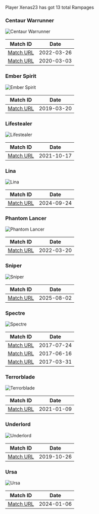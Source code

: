 Player Xenas23 has got 13 total Rampages

### Centaur Warrunner
![Centaur Warrunner](https://cdn.cloudflare.steamstatic.com/apps/dota2/images/dota_react/heroes/centaur.png)

| Match ID | Date |
|----------|------|
| [Match URL](https://www.opendota.com/matches/6493708345) | 2022-03-26 |
| [Match URL](https://www.opendota.com/matches/5273421219) | 2020-03-03 |

### Ember Spirit
![Ember Spirit](https://cdn.cloudflare.steamstatic.com/apps/dota2/images/dota_react/heroes/ember_spirit.png)

| Match ID | Date |
|----------|------|
| [Match URL](https://www.opendota.com/matches/4555280119) | 2019-03-20 |

### Lifestealer
![Lifestealer](https://cdn.cloudflare.steamstatic.com/apps/dota2/images/dota_react/heroes/life_stealer.png)

| Match ID | Date |
|----------|------|
| [Match URL](https://www.opendota.com/matches/6226293249) | 2021-10-17 |

### Lina
![Lina](https://cdn.cloudflare.steamstatic.com/apps/dota2/images/dota_react/heroes/lina.png)

| Match ID | Date |
|----------|------|
| [Match URL](https://www.opendota.com/matches/7958472864) | 2024-09-24 |

### Phantom Lancer
![Phantom Lancer](https://cdn.cloudflare.steamstatic.com/apps/dota2/images/dota_react/heroes/phantom_lancer.png)

| Match ID | Date |
|----------|------|
| [Match URL](https://www.opendota.com/matches/6485997739) | 2022-03-20 |

### Sniper
![Sniper](https://cdn.cloudflare.steamstatic.com/apps/dota2/images/dota_react/heroes/sniper.png)

| Match ID | Date |
|----------|------|
| [Match URL](https://www.opendota.com/matches/8400213123) | 2025-08-02 |

### Spectre
![Spectre](https://cdn.cloudflare.steamstatic.com/apps/dota2/images/dota_react/heroes/spectre.png)

| Match ID | Date |
|----------|------|
| [Match URL](https://www.opendota.com/matches/3334037204) | 2017-07-24 |
| [Match URL](https://www.opendota.com/matches/3252456543) | 2017-06-16 |
| [Match URL](https://www.opendota.com/matches/3089917011) | 2017-03-31 |

### Terrorblade
![Terrorblade](https://cdn.cloudflare.steamstatic.com/apps/dota2/images/dota_react/heroes/terrorblade.png)

| Match ID | Date |
|----------|------|
| [Match URL](https://www.opendota.com/matches/5779662795) | 2021-01-09 |

### Underlord
![Underlord](https://cdn.cloudflare.steamstatic.com/apps/dota2/images/dota_react/heroes/abyssal_underlord.png)

| Match ID | Date |
|----------|------|
| [Match URL](https://www.opendota.com/matches/5086224038) | 2019-10-26 |

### Ursa
![Ursa](https://cdn.cloudflare.steamstatic.com/apps/dota2/images/dota_react/heroes/ursa.png)

| Match ID | Date |
|----------|------|
| [Match URL](https://www.opendota.com/matches/7523618604) | 2024-01-06 |

